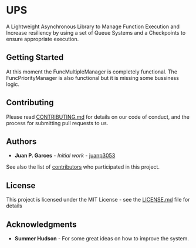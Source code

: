 # UPS
A Lightweight Asynchronous Library to Manage Function Execution and Increase resiliency by using a set of Queue Systems and a Checkpoints to ensure appropriate execution.

## Getting Started
At this moment the FuncMultipleManager is completely functional.
The FuncPriorityManager is also functional but it is missing some bussiness logic.

## Contributing

Please read [CONTRIBUTING.md]() for details on our code of conduct, and the process for submitting pull requests to us.

## Authors

* **Juan P. Garces** - *Initial work* - [juanp3053](https://github.com/juanp3053)

See also the list of [contributors](https://github.com/juanp3053/UPS/contributors) who participated in this project.

## License

This project is licensed under the MIT License - see the [LICENSE.md](LICENSE.md) file for details

## Acknowledgments

* **Summer Hudson** - For some great ideas on how to improve the system.

